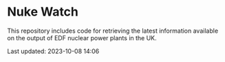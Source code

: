 # Nuke Watch

This repository includes code for retrieving the latest information available on the output of EDF nuclear power plants in the UK.

Last updated: 2023-10-08 14:06